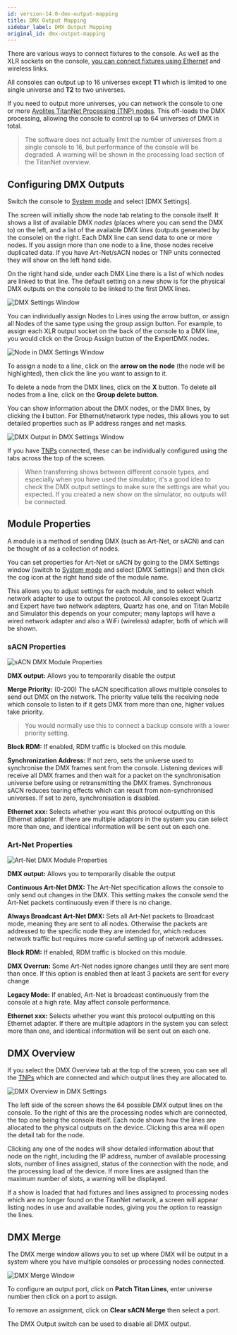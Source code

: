 ```yaml
---
id: version-14.0-dmx-output-mapping
title: DMX Output Mapping
sidebar_label: DMX Output Mapping
original_id: dmx-output-mapping
---
```


There are various ways to connect fixtures to the console. As well as
the XLR sockets on the console, [you can connect fixtures using Ethernet](../networking/controlling-fixtures-over-a-network.md)
and wireless links.

All consoles can output up to 16 universes except **T1** which is limited to
one single universe and **T2** to two universes.

If you need to output more universes, you can network the console to one
or more [Avolites TitanNet Processing (TNP) nodes](../titan-net.md). This off-loads the DMX
processing, allowing the console to control up to 64 universes of DMX in
total.

> The software does not actually limit the number of universes from a
single console to 16, but performance of the console will be
degraded. A warning will be shown in the processing load section of
the TitanNet overview.

Configuring DMX Outputs
-----------------------

Switch the console to [System mode](the-system-menu.md) and select \[DMX Settings\].

The screen will initially show the node tab relating to the console
itself. It shows a list of available DMX *nodes* (places where you can
send the DMX to) on the left, and a list of the available DMX *lines*
(outputs generated by the console) on the right. Each DMX line can send
data to one or more nodes. If you assign more than one node to a line,
those nodes receive duplicated data. If you have Art-Net/sACN nodes or
TNP units connected they will show on the left hand side.

On the right hand side, under each DMX Line there is a list of which
nodes are linked to that line. The default setting on a new show is for
the physical DMX outputs on the console to be linked to the first DMX
lines.

![DMX Settings Window](/docs/images/DMX-Settings-Window.png)

You can individually assign Nodes to Lines using the arrow button, or
assign all Nodes of the same type using the group assign button. For
example, to assign each XLR output socket on the back of the console to
a DMX line, you would click on the Group Assign button of the ExpertDMX
nodes.

![Node in DMX Settings Window](/docs/images/Node-in-DMX-Settings-Window.png)

To assign a node to a line, click on the **arrow on the node** (the node
will be highlighted), then click the line you want to assign to it.

To delete a node from the DMX lines, click on the **X** button. To delete
all nodes from a line, click on the **Group delete button**.

You can show information about the DMX nodes, or the DMX lines, by
clicking the **i** button. For Ethernet/network type nodes, this allows you
to set detailed properties such as IP address ranges and net masks.

![DMX Output in DMX Settings Window](/docs/images/DMX-Output-in-DMX-Settings-Window.png)

If you have [TNPs](../titan-net.md) connected, these can be individually configured using
the tabs across the top of the screen.

 > When transferring shows between different console types, and especially when you have used the simulator, it's a good idea to check the DMX output settings to make sure the settings are what you expected. If you created a new show on the simulator, no outputs will be connected.


Module Properties
-----------------

A module is a method of sending DMX (such as Art-Net, or sACN) and can be
thought of as a collection of nodes.

You can set properties for Art-Net or sACN by going to the DMX Settings
window (switch to [System mode](the-system-menu.md) and select \[DMX Settings\]) and then
click the cog icon at the right hand side of the module name.

This allows you to adjust settings for each module, and to select which
network adapter to use to output the protocol. All consoles except
Quartz and Expert have two network adapters, Quartz has one, and on
Titan Mobile and Simulator this depends on your computer; many laptops
will have a wired network adapter and also a WiFi (wireless) adapter,
both of which will be shown.

### sACN Properties

![sACN DMX Module Properties](/docs/images/sACN-DMX-Module-Properties.png)

**DMX output:** Allows you to temporarily disable the output

**Merge Priority:** (0-200) The sACN specification allows multiple
consoles to send out DMX on the network. The priority value tells the
receiving node which console to listen to if it gets DMX from more than
one, higher values take priority. 

> You would normally use this to connect
a backup console with a lower priority setting.

**Block RDM:** If enabled, RDM traffic is blocked on this module.

**Synchronization Address:** If not zero, sets the universe used to
synchronise the DMX frames sent from the console. Listening devices will
receive all DMX frames and then wait for a packet on the synchronisation
universe before using or retransmitting the DMX frames. Synchronous sACN
reduces tearing effects which can result from non-synchronised
universes. If set to zero, synchronisation is disabled.

**Ethernet xxx:** Selects whether you want this protocol outputting on
this Ethernet adapter. If there are multiple adaptors in the system you
can select more than one, and identical information will be sent out on
each one.

### Art-Net Properties

![Art-Net DMX Module Properties](/docs/images/ArtNet-DMX-Module-Properties.png)

**DMX output:** Allows you to temporarily disable the output

**Continuous Art-Net DMX:** The Art-Net specification allows the console
to only send out changes in the DMX. This setting makes the console send
the Art-Net packets continuously even if there is no change.

**Always Broadcast Art-Net DMX:** Sets all Art-Net packets to Broadcast
mode, meaning they are sent to all nodes. Otherwise the packets are
addressed to the specific node they are intended for, which reduces
network traffic but requires more careful setting up of network
addresses.

**Block RDM:** If enabled, RDM traffic is blocked on this module.

**DMX Overrun:** Some Art-Net nodes ignore changes until they are sent
more than once. If this option is enabled then at least 3 packets are
sent for every change

**Legacy Mode:** If enabled, Art-Net is broadcast continuously from the
console at a high rate. May affect console performance.

**Ethernet xxx:** Selects whether you want this protocol outputting on
this Ethernet adapter. If there are multiple adaptors in the system you
can select more than one, and identical information will be sent out on
each one.

DMX Overview
------------

If you select the DMX Overview tab at the top of the screen, you can see
all the [TNPs](../titan-net.md) which are connected and which output lines they are
allocated to.

![DMX Overview in DMX Settings](/docs/images/DMX-Overview-in-DMX-Settings.png)

The left side of the screen shows the 64 possible DMX output lines on
the console. To the right of this are the processing nodes which are
connected, the top one being the console itself. Each node shows how the
lines are allocated to the physical outputs on the device. Clicking this
area will open the detail tab for the node.

Clicking any one of the nodes will show detailed information about that
node on the right, including the IP address, number of available
processing slots, number of lines assigned, status of the connection
with the node, and the processing load of the device. If more lines are
assigned than the maximum number of slots, a warning will be displayed.

If a show is loaded that had fixtures and lines assigned to processing
nodes which are no longer found on the TitanNet network, a screen will
appear listing nodes in use and available nodes, giving you the option
to reassign the lines.

DMX Merge
---------

The DMX merge window allows you to set up where DMX will be output in a
system where you have multiple consoles or processing nodes connected.

![DMX Merge Window](/docs/images/DMX-Merge-Window.png)

To configure an output port, click on **Patch Titan Lines**, enter universe
number then click on a port to assign.

To remove an assignment, click on **Clear sACN Merge** then select a port.

The DMX Output switch can be used to disable all DMX output.